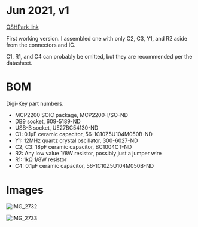 # Jun 2021, v1

[OSHPark link](https://oshpark.com/shared_projects/mvXPEa5Z)

First working version. I assembled one with only C2, C3, Y1, and R2 aside from the connectors and IC. 

C1, R1, and C4 can probably be omitted, but they are recommended per the datasheet.

# BOM

Digi-Key part numbers.

* MCP2200 SOIC package, MCP2200-I/SO-ND
* DB9 socket, 609-5189-ND
* USB-B socket, UE27BC54130-ND
* C1: 0.1µF ceramic capacitor, 56-1C10Z5U104M050B-ND
* Y1: 12MHz quartz crystal oscillator, 300-6027-ND
* C2, C3: 18pF ceramic capacitor, BC1004CT-ND
* R2: Any low value 1/8W resistor, possibly just a jumper wire
* R1: 1kΩ 1/8W resistor
* C4: 0.1µF ceramic capacitor, 56-1C10Z5U104M050B-ND

# Images

![IMG_2732](https://user-images.githubusercontent.com/55116/127586534-0822bafe-2f95-414d-ade5-28738eb700d9.jpg)

![IMG_2733](https://user-images.githubusercontent.com/55116/127586550-b8a05c45-67fe-4ba2-9faa-c1edd262f2c6.jpg)
